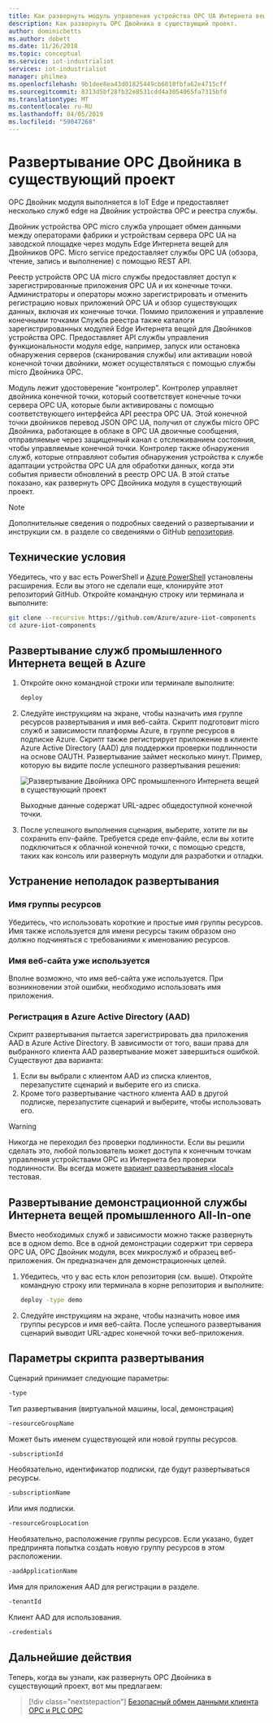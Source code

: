 ```yaml
---
title: Как развернуть модуль управления устройства OPC UA Интернета вещей Azure в существующий проект | Документация Майкрософт
description: Как развернуть OPC Двойника в существующий проект.
author: dominicbetts
ms.author: dobett
ms.date: 11/26/2018
ms.topic: conceptual
ms.service: iot-industrialiot
services: iot-industrialiot
manager: philmea
ms.openlocfilehash: 9b1dee8ea43d01825449cb6010fbfa62e4715cff
ms.sourcegitcommit: 8313d5bf28fb32e8531cdd4a3054065fa7315bfd
ms.translationtype: MT
ms.contentlocale: ru-RU
ms.lasthandoff: 04/05/2019
ms.locfileid: "59047268"
---
```

# <a name="deploy-opc-twin-to-an-existing-project"></a>Развертывание OPC Двойника в существующий проект

OPC Двойник модуля выполняется в IoT Edge и предоставляет несколько служб edge на Двойник устройства OPC и реестра службы. 

Двойник устройства OPC micro служба упрощает обмен данными между операторами фабрики и устройствам сервера OPC UA на заводской площадке через модуль Edge Интернета вещей для Двойников OPC. Micro service предоставляет службы OPC UA (обзора, чтение, запись и выполнение) с помощью REST API. 

Реестр устройств OPC UA micro службы предоставляет доступ к зарегистрированные приложения OPC UA и их конечные точки. Администраторы и операторы можно зарегистрировать и отменить регистрацию новых приложений OPC UA и обзор существующих данных, включая их конечные точки. Помимо приложения и управление конечными точками Служба реестра также каталоги зарегистрированных модулей Edge Интернета вещей для Двойников устройства OPC. Предоставляет API службы управления функциональности модуля edge, например, запуск или остановка обнаружения серверов (сканирования службы) или активации новой конечной точки двойники, может осуществляться с помощью службы micro Двойника OPC.

Модуль лежит удостоверение "контролер". Контролер управляет двойника конечной точки, который соответствует конечные точки сервера OPC UA, которые были активированы с помощью соответствующего интерфейса API реестра OPC UA. Этой конечной точки двойников перевод JSON OPC UA, получил от службы micro OPC Двойника, работающее в облаке в OPC UA двоичные сообщения, отправляемые через защищенный канал с отслеживанием состояния, чтобы управляемые конечной точки. Контролер также обнаружения служб, которые отправляют события обнаружения устройства к службе адаптации устройства OPC UA для обработки данных, когда эти события привести обновлений в реестр OPC UA.  В этой статье показано, как развернуть OPC Двойника модуля в существующий проект. 

> [!NOTE]
> Дополнительные сведения о подробных сведений о развертывании и инструкции см. в разделе со сведениями о GitHub [репозитория](https://github.com/Azure/azure-iiot-opc-twin-module).

## <a name="prerequisites"></a>Технические условия

Убедитесь, что у вас есть PowerShell и [Azure PowerShell](https://docs.microsoft.com/powershell/azure/install-az-ps) установлены расширения.   Если вы этого не сделали еще, клонируйте этот репозиторий GitHub.  Откройте командную строку или терминала и выполните:

```bash
git clone --recursive https://github.com/Azure/azure-iiot-components 
cd azure-iiot-components
```

## <a name="deploy-industrial-iot-services-to-azure"></a>Развертывание служб промышленного Интернета вещей в Azure

1. Откройте окно командной строки или терминале выполните:

   ```bash
   deploy
   ```

2. Следуйте инструкциям на экране, чтобы назначить имя группе ресурсов развертывания и имя веб-сайта.   Скрипт подготовит micro служб и зависимости платформы Azure, в группе ресурсов в подписке Azure.  Скрипт также регистрирует приложение в клиенте Azure Active Directory (AAD) для поддержки проверки подлинности на основе OAUTH.  Развертывание займет несколько минут.  Пример, которую вы видите после успешного развертывания решения:

   ![Развертывание Двойника OPC промышленного Интернета вещей в существующий проект](media/howto-opc-twin-deploy-existing/opc-twin-deploy-existing1.png)

   Выходные данные содержат URL-адрес общедоступной конечной точки. 

3. После успешного выполнения сценария, выберите, хотите ли вы сохранить env-файле.  Требуется среде env-файле, если вы хотите подключиться к облачной конечной точки, с помощью средств, таких как консоль или развернуть модули для разработки и отладки.

## <a name="troubleshooting-deployment-failures"></a>Устранение неполадок развертывания

### <a name="resource-group-name"></a>Имя группы ресурсов

Убедитесь, что использовать короткие и простые имя группы ресурсов.  Имя также используется для имени ресурсы таким образом оно должно подчиняться с требованиями к именованию ресурсов.  

### <a name="website-name-already-in-use"></a>Имя веб-сайта уже используется

Вполне возможно, что имя веб-сайта уже используется.  При возникновении этой ошибки, необходимо использовать имя приложения.

### <a name="azure-active-directory-aad-registration"></a>Регистрация в Azure Active Directory (AAD)

Скрипт развертывания пытается зарегистрировать два приложения AAD в Azure Active Directory.  В зависимости от того, ваши права для выбранного клиента AAD развертывание может завершиться ошибкой. Существуют два варианта:

1. Если вы выбрали с клиентом AAD из списка клиентов, перезапустите сценарий и выберите его из списка.
2. Кроме того развертывание частного клиента AAD в другой подписке, перезапустите сценарий и выберите, чтобы использовать его.

> [!WARNING]
> Никогда не переходил без проверки подлинности.  Если вы решили сделать это, любой пользователь может доступа к конечным точкам управления устройствами OPC из Интернета без проверки подлинности.   Вы всегда можете [вариант развертывания «local»](howto-opc-twin-deploy-dependencies.md) тестовая.

## <a name="deploy-an-all-in-one-industrial-iot-services-demo"></a>Развертывание демонстрационной службы Интернета вещей промышленного All-In-one

Вместо необходимых служб и зависимости можно также развернуть все в одном demo.  Все в одной демонстрации содержит три сервера OPC UA, OPC Двойник модуля, всех микрослужб и образец веб-приложения.  Он предназначен для демонстрационных целей.

1. Убедитесь, что у вас есть клон репозитория (см. выше). Откройте командную строку или терминала в корне репозитория и выполните:

   ```bash
   deploy -type demo
   ```

2. Следуйте инструкциям на экране, чтобы назначить новое имя группы ресурсов и имя веб-сайта.  После успешного развертывания сценарий выводит URL-адрес конечной точки веб-приложения.

## <a name="deployment-script-options"></a>Параметры скрипта развертывания

Сценарий принимает следующие параметры:

```bash
-type
```

Тип развертывания (виртуальной машины, local, демонстрация)

```bash
-resourceGroupName
```

Может быть именем существующей или новой группы ресурсов.

```bash
-subscriptionId
```

Необязательно, идентификатор подписки, где будут развертываться ресурсы.

```bash
-subscriptionName
```

Или имя подписки.

```bash
-resourceGroupLocation
```

Необязательно, расположение группы ресурсов. Если указано, будет предпринята попытка создать новую группу ресурсов в этом расположении.

```bash
-aadApplicationName
```

Имя для приложения AAD для регистрации в разделе. 

```bash
-tenantId
```

Клиент AAD для использования.

```bash
-credentials
```

## <a name="next-steps"></a>Дальнейшие действия

Теперь, когда вы узнали, как развернуть OPC Двойника в существующий проект, вот мы предлагаем:

> [!div class="nextstepaction"]
> [Безопасный обмен данными клиента OPC и PLC OPC ](howto-opc-vault-deploy-existing-client-plc-communication.md)
